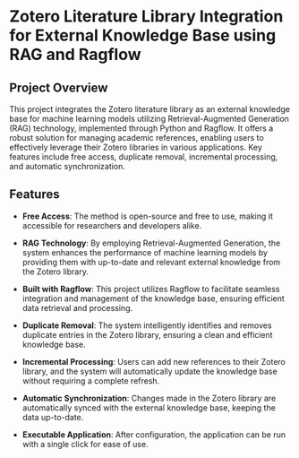 # Zotero Literature Library Integration for External Knowledge Base using RAG and Ragflow

## Project Overview

This project integrates the Zotero literature library as an external knowledge base for machine learning models utilizing Retrieval-Augmented Generation (RAG) technology, implemented through Python and Ragflow. It offers a robust solution for managing academic references, enabling users to effectively leverage their Zotero libraries in various applications. Key features include free access, duplicate removal, incremental processing, and automatic synchronization.

## Features

- **Free Access**: The method is open-source and free to use, making it accessible for researchers and developers alike.

- **RAG Technology**: By employing Retrieval-Augmented Generation, the system enhances the performance of machine learning models by providing them with up-to-date and relevant external knowledge from the Zotero library.

- **Built with Ragflow**: This project utilizes Ragflow to facilitate seamless integration and management of the knowledge base, ensuring efficient data retrieval and processing.

- **Duplicate Removal**: The system intelligently identifies and removes duplicate entries in the Zotero library, ensuring a clean and efficient knowledge base.

- **Incremental Processing**: Users can add new references to their Zotero library, and the system will automatically update the knowledge base without requiring a complete refresh.

- **Automatic Synchronization**: Changes made in the Zotero library are automatically synced with the external knowledge base, keeping the data up-to-date.

- **Executable Application**: After configuration, the application can be run with a single click for ease of use.

